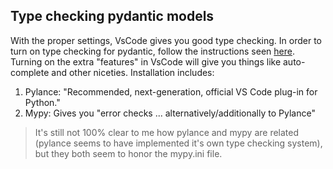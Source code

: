 ## Type checking pydantic models

With the proper settings, VsCode gives you good type checking. In order to turn
on type checking for pydantic, follow the instructions seen
[here](https://docs.pydantic.dev/visual_studio_code/#configure-vs-code). Turning
on the extra "features" in VsCode will give you things like auto-complete and
other niceties. Installation includes:

1. Pylance: "Recommended, next-generation, official VS Code plug-in for Python."
2. Mypy: Gives you "error checks ... alternatively/additionally to Pylance"

> It's still not 100% clear to me how pylance and mypy are related (pylance
seems to have implemented it's own type checking system), but they both seem
to honor the mypy.ini file.